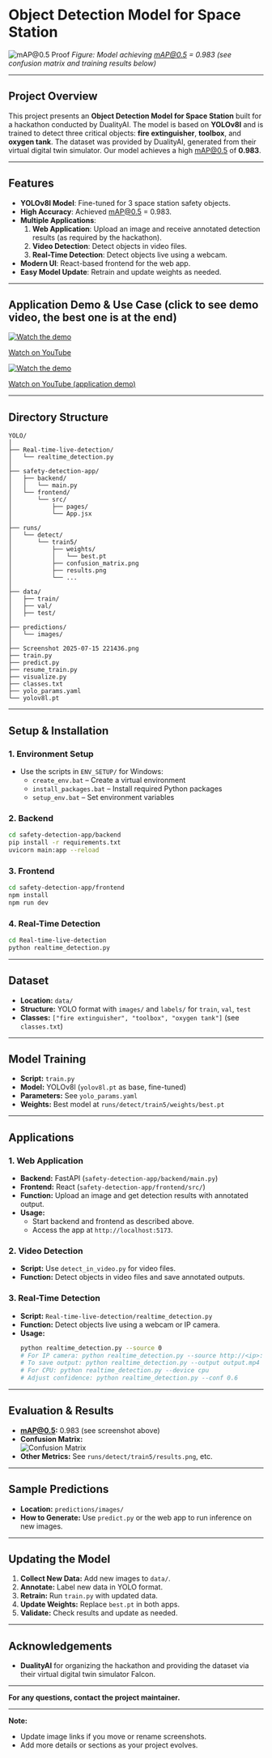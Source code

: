 # Object Detection Model for Space Station

![mAP@0.5 Proof](./Screenshot%202025-07-15%20221436.png)
*Figure: Model achieving mAP@0.5 = 0.983 (see confusion matrix and training results below)*

---

## Project Overview

This project presents an **Object Detection Model for Space Station** built for a hackathon conducted by DualityAI. The model is based on **YOLOv8l** and is trained to detect three critical objects: **fire extinguisher**, **toolbox**, and **oxygen tank**. The dataset was provided by DualityAI, generated from their virtual digital twin simulator. Our model achieves a high mAP@0.5 of **0.983**.

---

## Features

- **YOLOv8l Model**: Fine-tuned for 3 space station safety objects.
- **High Accuracy**: Achieved mAP@0.5 = 0.983.
- **Multiple Applications**:
  1. **Web Application**: Upload an image and receive annotated detection results (as required by the hackathon).
  2. **Video Detection**: Detect objects in video files.
  3. **Real-Time Detection**: Detect objects live using a webcam.
- **Modern UI**: React-based frontend for the web app.
- **Easy Model Update**: Retrain and update weights as needed.

---

## Application Demo & Use Case (click to see demo video, the best one is at the end)

[![Watch the demo](https://img.youtube.com/vi/oeHpo3rIKeA/0.jpg)](https://youtu.be/oeHpo3rIKeA?feature=shared)

[Watch on YouTube](https://youtu.be/oeHpo3rIKeA?feature=shared)

[![Watch the demo](https://i.ytimg.com/vi/zKmHSGjJm9I/hqdefault.jpg?sqp=-oaymwEnCOADEI4CSFryq4qpAxkIARUAAIhCGAHYAQHiAQoIGBACGAY4AUAB&rs=AOn4CLCCafAeWvxHIEc3XeDN8gkzxa2FhQ)](https://www.youtube.com/watch?v=zKmHSGjJm9I&ab_channel=Stark)

[Watch on YouTube (application demo)](https://www.youtube.com/watch?v=zKmHSGjJm9I&ab_channel=Stark)

---

## Directory Structure

```
YOLO/
│
├── Real-time-live-detection/
│   └── realtime_detection.py
│
├── safety-detection-app/
│   ├── backend/
│   │   └── main.py
│   └── frontend/
│       └── src/
│           ├── pages/
│           └── App.jsx
│
├── runs/
│   └── detect/
│       └── train5/
│           ├── weights/
│           │   └── best.pt
│           ├── confusion_matrix.png
│           ├── results.png
│           └── ...
│
├── data/
│   ├── train/
│   ├── val/
│   ├── test/
│
├── predictions/
│   └── images/
│
├── Screenshot 2025-07-15 221436.png
├── train.py
├── predict.py
├── resume_train.py
├── visualize.py
├── classes.txt
├── yolo_params.yaml
└── yolov8l.pt
```

---

## Setup & Installation

### 1. Environment Setup

- Use the scripts in `ENV_SETUP/` for Windows:
  - `create_env.bat` – Create a virtual environment
  - `install_packages.bat` – Install required Python packages
  - `setup_env.bat` – Set environment variables

### 2. Backend

```bash
cd safety-detection-app/backend
pip install -r requirements.txt
uvicorn main:app --reload
```

### 3. Frontend

```bash
cd safety-detection-app/frontend
npm install
npm run dev
```

### 4. Real-Time Detection

```bash
cd Real-time-live-detection
python realtime_detection.py
```

---

## Dataset

- **Location:** `data/`
- **Structure:** YOLO format with `images/` and `labels/` for `train`, `val`, `test`
- **Classes:** `["fire extinguisher", "toolbox", "oxygen tank"]` (see `classes.txt`)

---

## Model Training

- **Script:** `train.py`
- **Model:** YOLOv8l (`yolov8l.pt` as base, fine-tuned)
- **Parameters:** See `yolo_params.yaml`
- **Weights:** Best model at `runs/detect/train5/weights/best.pt`

---

## Applications

### 1. Web Application

- **Backend:** FastAPI (`safety-detection-app/backend/main.py`)
- **Frontend:** React (`safety-detection-app/frontend/src/`)
- **Function:** Upload an image and get detection results with annotated output.
- **Usage:**  
  - Start backend and frontend as described above.
  - Access the app at `http://localhost:5173`.

### 2. Video Detection

- **Script:** Use `detect_in_video.py` for video files.
- **Function:** Detect objects in video files and save annotated outputs.

### 3. Real-Time Detection

- **Script:** `Real-time-live-detection/realtime_detection.py`
- **Function:** Detect objects live using a webcam or IP camera.
- **Usage:**
  ```bash
  python realtime_detection.py --source 0
  # For IP camera: python realtime_detection.py --source http://<ip>:<port>/video
  # To save output: python realtime_detection.py --output output.mp4
  # For CPU: python realtime_detection.py --device cpu
  # Adjust confidence: python realtime_detection.py --conf 0.6
  ```

---

## Evaluation & Results

- **mAP@0.5:** 0.983 (see screenshot above)
- **Confusion Matrix:**  
  ![Confusion Matrix](./runs/detect/train5/confusion_matrix.png)
- **Other Metrics:** See `runs/detect/train5/results.png`, etc.

---

## Sample Predictions

- **Location:** `predictions/images/`
- **How to Generate:** Use `predict.py` or the web app to run inference on new images.

---

## Updating the Model

1. **Collect New Data:** Add new images to `data/`.
2. **Annotate:** Label new data in YOLO format.
3. **Retrain:** Run `train.py` with updated data.
4. **Update Weights:** Replace `best.pt` in both apps.
5. **Validate:** Check results and update as needed.

---

## Acknowledgements

- **DualityAI** for organizing the hackathon and providing the dataset via their virtual digital twin simulator Falcon.

---

**For any questions, contact the project maintainer.**

---

**Note:**  
- Update image links if you move or rename screenshots.
- Add more details or sections as your project evolves.
